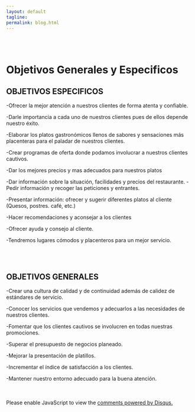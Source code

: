 ```yaml
---
layout: default
tagline:
permalink: blog.html
---
```

<br><br>

<h1>Objetivos Generales y Especificos</h1>

<h2>OBJETIVOS ESPECIFICOS</h2>

<p>-Ofrecer la mejor atención a nuestros clientes de forma atenta y confiable.</p>
<p>-Darle importancia a cada uno de nuestros clientes pues de ellos depende nuestro éxito.</p>
<p>-Elaborar los platos gastronómicos llenos de sabores y sensaciones más placenteras para el paladar de nuestros clientes.</p>
<p>-Crear programas de oferta donde podamos involucrar a nuestros clientes cautivos.</p>
<p>-Dar los mejores precios y mas adecuados para nuestros platos</p>
<p>-Dar información sobre la situación, facilidades y precios del restaurante. -Pedir información y recoger las peticiones y entrantes.</p>
<p>-Presentar información: ofrecer y sugerir diferentes platos al cliente (Quesos, postres. café, etc.)</p>
<p>-Hacer recomendaciones y aconsejar a los clientes</p>
<p>-Ofrecer ayuda y consejo al cliente.</p>
<p>-Tendremos lugares cómodos y placenteros para un mejor servicio.</p>

<br><br>

<h2>OBJETIVOS GENERALES</h2>

<p>-Crear una cultura de calidad y de continuidad además de calidez de estándares de servicio.</p>
<p>-Conocer los servicios que vendemos y adecuarlos a las necesidades de nuestros clientes.</p>
<p>-Fomentar que los clientes cautivos se involucren en todas nuestras promociones.</p>
<p>-Superar el presupuesto de negocios planeado.</p>
<p>-Mejorar la presentación de platillos.</p>
<p>-Incrementar el índice de satisfacción a los clientes.</p>
<p>-Mantener nuestro entorno adecuado para la buena atención.</p>
<br><br>
<div id="disqus_thread"></div>
<script>

/**
*  RECOMMENDED CONFIGURATION VARIABLES: EDIT AND UNCOMMENT THE SECTION BELOW TO INSERT DYNAMIC VALUES FROM YOUR PLATFORM OR CMS.
*  LEARN WHY DEFINING THESE VARIABLES IS IMPORTANT: https://disqus.com/admin/universalcode/#configuration-variables*/
/*
var disqus_config = function () {
this.page.url = PAGE_URL;  // Replace PAGE_URL with your page's canonical URL variable
this.page.identifier = PAGE_IDENTIFIER; // Replace PAGE_IDENTIFIER with your page's unique identifier variable
};
*/
(function() { // DON'T EDIT BELOW THIS LINE
var d = document, s = d.createElement('script');
s.src = 'https://introduccion.disqus.com/embed.js';
s.setAttribute('data-timestamp', +new Date());
(d.head || d.body).appendChild(s);
})();
</script>
<noscript>Please enable JavaScript to view the <a href="https://disqus.com/?ref_noscript">comments powered by Disqus.</a></noscript>
                            
